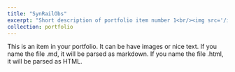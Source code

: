 ```yaml
---
title: "SynRailObs"
excerpt: "Short description of portfolio item number 1<br/><img src='/images/synrailobs-1.png'>"
collection: portfolio
---
```



This is an item in your portfolio. It can be have images or nice text. If you name the file .md, it will be parsed as markdown. If you name the file .html, it will be parsed as HTML. 
